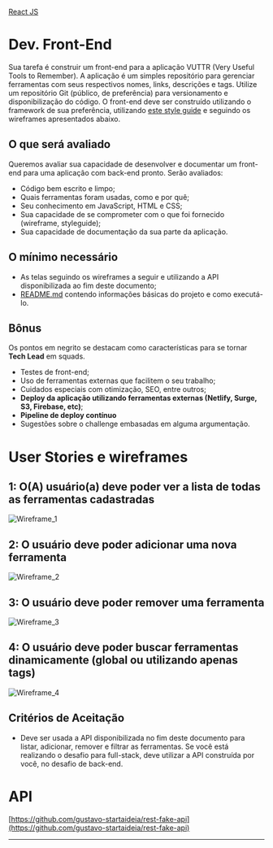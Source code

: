 [React JS](./README_REACT.md)

# Dev. Front-End

Sua tarefa é construir um front-end para a aplicação VUTTR (Very Useful Tools to Remember). A aplicação é um simples repositório para gerenciar ferramentas com seus respectivos nomes, links, descrições e tags. Utilize um repositório Git (público, de preferência) para versionamento e disponibilização do código.
O front-end deve ser construído utilizando o framework de sua preferência, utilizando [este style guide](https://xd.adobe.com/spec/6a82c840-1813-4b23-6919-2ac91409d104-1cb3/) e seguindo os wireframes apresentados abaixo.

## O que será avaliado

Queremos avaliar sua capacidade de desenvolver e documentar um front-end para uma aplicação com back-end pronto. Serão avaliados:

-   Código bem escrito e limpo;
-   Quais ferramentas foram usadas, como e por quê;
-   Seu conhecimento em JavaScript, HTML e CSS;
-   Sua capacidade de se comprometer com o que foi fornecido (wireframe, styleguide);
-   Sua capacidade de documentação da sua parte da aplicação.

## O mínimo necessário

-   As telas seguindo os wireframes a seguir e utilizando a API disponibilizada ao fim deste documento;
-   [README.md](http://readme.md) contendo informações básicas do projeto e como executá-lo.

## Bônus

Os pontos em negrito se destacam como características para se tornar **Tech Lead** em squads.

-   Testes de front-end;
-   Uso de ferramentas externas que facilitem o seu trabalho;
-   Cuidados especiais com otimização, SEO, entre outros;
-   **Deploy da aplicação utilizando ferramentas externas (Netlify, Surge, S3, Firebase, etc)**;
-   **Pipeline de deploy contínuo**
-   Sugestões sobre o challenge embasadas em alguma argumentação.

# User Stories e wireframes

## 1: O(A) usuário(a) deve poder ver a lista de todas as ferramentas cadastradas

![Wireframe_1](https://www.notion.so/image/https%3A%2F%2Fs3-us-west-2.amazonaws.com%2Fsecure.notion-static.com%2F75d16a8e-e4da-43e6-ab85-effcf60ee83e%2FHome.png?table=block&id=8c50c90e-0bc6-430a-9741-366bf333172f&width=2730&cache=v2)

## 2: O usuário deve poder adicionar uma nova ferramenta

![Wireframe_2](https://www.notion.so/image/https%3A%2F%2Fs3-us-west-2.amazonaws.com%2Fsecure.notion-static.com%2F73d42f2c-51b5-4b7e-8158-372335c712ae%2Fadd-tool.png?table=block&id=9cc4335a-46cb-425d-98cf-4a0a0581fc17&width=2560&cache=v2)

## 3: O usuário deve poder remover uma ferramenta

![Wireframe_3](https://www.notion.so/image/https%3A%2F%2Fs3-us-west-2.amazonaws.com%2Fsecure.notion-static.com%2F3c2a9c92-4ea4-4711-bf15-d897b2909421%2Fremove-tool.png?table=block&id=bab5a791-760b-4e89-bebc-d7f580c76769&width=2560&cache=v2)

## 4: O usuário deve poder buscar ferramentas dinamicamente (global ou utilizando apenas tags)

![Wireframe_4](https://www.notion.so/image/https%3A%2F%2Fs3-us-west-2.amazonaws.com%2Fsecure.notion-static.com%2F6e6287ba-3584-47c6-afba-831258a2b0f1%2Fsearch.png?table=block&id=ec770b95-0245-4704-81b3-b08d566d3510&width=2560&cache=v2)

## Critérios de Aceitação

-   Deve ser usada a API disponibilizada no fim deste documento para listar, adicionar, remover e filtrar as ferramentas. Se você está realizando o desafio para full-stack, deve utilizar a API construída por você, no desafio de back-end.

# API

[https://github.com/gustavo-startaideia/rest-fake-api](https://github.com/gustavo-startaideia/rest-fake-api)

---
